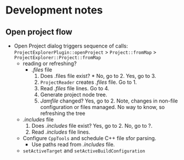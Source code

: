 # Development notes

## Open project flow

* Open Project dialog triggers sequence of calls: `ProjectExplorerPlugin::openProject` > `Project::fromMap` > `ProjectExplorer::Project::fromMap`
  * reading or refreshing?
    * *.files* file
      1. Does .files file exist? * No, go to 2. Yes, go to 3.
      2. `ProjectReader` creates *.files* file. Go to 1.
      3. Read *.files* file lines. Go to 4.
      4. Generate project node tree.
      5. *Jamfile* changed? Yes, go to 2.
         Note, changes in non-file configuration or files managed. No way to know, so refreshing the tree
  * *.includes* file
    1. Does *.includes* file exist? Yes, go to 2. No, go to ?.
    2. Read *.includes* file lines.
  * Configure `CppTools` and schedule C++ file sfor parsing.
    * Use paths read from *.includes* file.
  * `setActiveTarget` and `setActiveBuildConfiguration`

